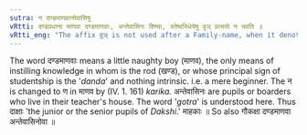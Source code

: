 ```yaml
---
sutra: न दण्डमाणवान्तेवासिषु
vRtti: दण्डप्रधाना माणवा दण्डमाणवाः, अन्तेवासिनः शिष्या, स्तेष्वभिधेयेषु वुञ् प्रत्ययो न भवति ॥
vRtti_eng: "The affix वुञ् is not used after a Family-name, when it denotes a 'beginner pupil', and 'a boarder pupil.'"
---
```

The word दण्डमाणवाः means a little naughty boy (माणव), the only means of instilling knowledge in whom is the rod (खण्ड), or whose principal sign of studentship is the '_danda_' and nothing intrinsic. i.e. a mere beginner. The न is changed to ण in माणव by (IV. 1. 161) _karika_. अन्तेवासिनः are pupils or boarders who live in their teacher's house. The word '_gotra_' is understood here. Thus दाक्षाः 'the junior or the senior pupils of _Dakshi_.' माहकाः ॥ So also गौकक्षा दण्डमाणवा अन्तेवासिनोवा ॥
